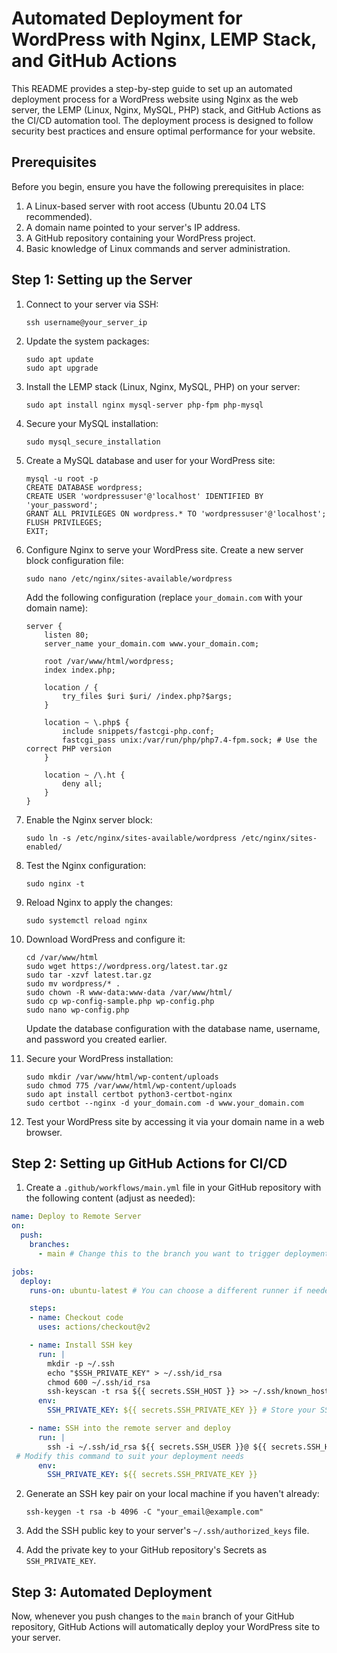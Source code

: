 # Automated Deployment for WordPress with Nginx, LEMP Stack, and GitHub Actions

This README provides a step-by-step guide to set up an automated deployment process for a WordPress website using Nginx as the web server, the LEMP (Linux, Nginx, MySQL, PHP) stack, and GitHub Actions as the CI/CD automation tool. The deployment process is designed to follow security best practices and ensure optimal performance for your website.

## Prerequisites

Before you begin, ensure you have the following prerequisites in place:

1. A Linux-based server with root access (Ubuntu 20.04 LTS recommended).
2. A domain name pointed to your server's IP address.
3. A GitHub repository containing your WordPress project.
4. Basic knowledge of Linux commands and server administration.

## Step 1: Setting up the Server

1. Connect to your server via SSH:

   ```shell
   ssh username@your_server_ip
   ```

2. Update the system packages:

   ```shell
   sudo apt update
   sudo apt upgrade
   ```

3. Install the LEMP stack (Linux, Nginx, MySQL, PHP) on your server:

   ```shell
   sudo apt install nginx mysql-server php-fpm php-mysql
   ```

4. Secure your MySQL installation:

   ```shell
   sudo mysql_secure_installation
   ```

5. Create a MySQL database and user for your WordPress site:

   ```shell
   mysql -u root -p
   CREATE DATABASE wordpress;
   CREATE USER 'wordpressuser'@'localhost' IDENTIFIED BY 'your_password';
   GRANT ALL PRIVILEGES ON wordpress.* TO 'wordpressuser'@'localhost';
   FLUSH PRIVILEGES;
   EXIT;
   ```

6. Configure Nginx to serve your WordPress site. Create a new server block configuration file:

   ```shell
   sudo nano /etc/nginx/sites-available/wordpress
   ```

   Add the following configuration (replace `your_domain.com` with your domain name):

   ```nginx
   server {
       listen 80;
       server_name your_domain.com www.your_domain.com;

       root /var/www/html/wordpress;
       index index.php;

       location / {
           try_files $uri $uri/ /index.php?$args;
       }

       location ~ \.php$ {
           include snippets/fastcgi-php.conf;
           fastcgi_pass unix:/var/run/php/php7.4-fpm.sock; # Use the correct PHP version
       }

       location ~ /\.ht {
           deny all;
       }
   }
   ```

7. Enable the Nginx server block:

   ```shell
   sudo ln -s /etc/nginx/sites-available/wordpress /etc/nginx/sites-enabled/
   ```

8. Test the Nginx configuration:

   ```shell
   sudo nginx -t
   ```

9. Reload Nginx to apply the changes:

   ```shell
   sudo systemctl reload nginx
   ```

10. Download WordPress and configure it:

    ```shell
    cd /var/www/html
    sudo wget https://wordpress.org/latest.tar.gz
    sudo tar -xzvf latest.tar.gz
    sudo mv wordpress/* .
    sudo chown -R www-data:www-data /var/www/html/
    sudo cp wp-config-sample.php wp-config.php
    sudo nano wp-config.php
    ```

    Update the database configuration with the database name, username, and password you created earlier.

11. Secure your WordPress installation:

    ```shell
    sudo mkdir /var/www/html/wp-content/uploads
    sudo chmod 775 /var/www/html/wp-content/uploads
    sudo apt install certbot python3-certbot-nginx
    sudo certbot --nginx -d your_domain.com -d www.your_domain.com
    ```

12. Test your WordPress site by accessing it via your domain name in a web browser.

## Step 2: Setting up GitHub Actions for CI/CD

1. Create a `.github/workflows/main.yml` file in your GitHub repository with the following content (adjust as needed):

```yaml
name: Deploy to Remote Server
on:
  push:
    branches:
      - main # Change this to the branch you want to trigger deployments from

jobs:
  deploy:
    runs-on: ubuntu-latest # You can choose a different runner if needed

    steps:
    - name: Checkout code
      uses: actions/checkout@v2

    - name: Install SSH key
      run: |
        mkdir -p ~/.ssh
        echo "$SSH_PRIVATE_KEY" > ~/.ssh/id_rsa
        chmod 600 ~/.ssh/id_rsa
        ssh-keyscan -t rsa ${{ secrets.SSH_HOST }} >> ~/.ssh/known_hosts
      env:
        SSH_PRIVATE_KEY: ${{ secrets.SSH_PRIVATE_KEY }} # Store your SSH private key as a GitHub secret

    - name: SSH into the remote server and deploy
      run: |
        ssh -i ~/.ssh/id_rsa ${{ secrets.SSH_USER }}@ ${{ secrets.SSH_HOST }} "cd ${{ secrets.DEPLOY_PATH }} &&  sudo git pull origin main"
 # Modify this command to suit your deployment needs
      env:
        SSH_PRIVATE_KEY: ${{ secrets.SSH_PRIVATE_KEY }}
```

2. Generate an SSH key pair on your local machine if you haven't already:

   ```shell
   ssh-keygen -t rsa -b 4096 -C "your_email@example.com"
   ```

3. Add the SSH public key to your server's `~/.ssh/authorized_keys` file.

4. Add the private key to your GitHub repository's Secrets as `SSH_PRIVATE_KEY`.

## Step 3: Automated Deployment

Now, whenever you push changes to the `main` branch of your GitHub repository, GitHub Actions will automatically deploy your WordPress site to your server.

